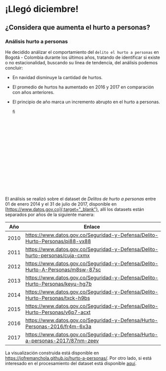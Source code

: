 # ¡Llegó diciembre!
## ¿Considera que aumenta el hurto a personas?

### Análisis hurto a personas

He decidido análizar el comportamiento del  ```delito el hurto a personas``` en Bogotá - Colombia durante los últimos años, tratando de identificar si existe o no estacionalidad, buscando su línea de tendencia, del análisis podemos concluir:

- En navidad disminuye la cantidad de hurtos.
- El promedio de hurtos ha aumentado en 2016 y 2017 en comparación con años anteriores.
- El principio de año marca un incremento abrupto en el hurto a personas.

    <script type="text/javascript" src="https://d3js.org/d3.v4.min.js"></script>ﬁ
    <link rel="stylesheet" type="text/css" href="./assets/css/style.css" />
    <svg width="960" height="500"></svg>
    <script src="./assets/js/main.js" type="text/javascript"></script>



El análisis se realizó sobre el dataset de *Delitos de hurto a personas* entre 01 de enero 2014 y el 31 de julio de 2017, disponible en [https://www.datos.gov.co]{:target="_blank"}, allí los datasets están separados por años de la siguiente manera:

| Año 	| Enlace   	|
|------	|--------------------------------------------------------------------------------	|
| 2010 	| https://www.datos.gov.co/Seguridad-y-Defensa/Delito-Hurto-Personas/pi88-vx88   	|
| 2011 	| https://www.datos.gov.co/Seguridad-y-Defensa/Delito-hurto-personas/cuja-cxmx   	|
| 2012 	| https://www.datos.gov.co/Seguridad-y-Defensa/Delito-Hurto-A-Personas/m8sw-87sc 	|
| 2013 	| https://www.datos.gov.co/Seguridad-y-Defensa/Delito-Hurto-Personas/keyu-hg7b   	|
| 2014 	| https://www.datos.gov.co/Seguridad-y-Defensa/Delito-Hurto-Personas/txck-h9bs   	|
| 2015 	| https://www.datos.gov.co/Seguridad-y-Defensa/Delito-Hurto-Personas/v6p7-acxt   	|
| 2016 	| https://www.datos.gov.co/Seguridad-y-Defensa/Hurto-Personas-2016/fr4m-6x3a     	|
| 2017 	| https://www.datos.gov.co/Seguridad-y-Defensa/Hurto-a-personas-2017/87nm-zeev   	|

La visualización construida está disponible en https://jofremanchola.github.io/hurto-a-personas/.
Por otro lado, si está interesado en el procesamiento del dataset está disponible [aquí](https://jofremanchola.github.io/hurto-a-personas/Analisis+datos+hurto+a+personas.html).
